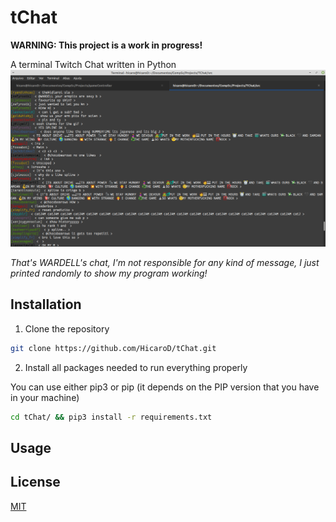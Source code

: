 # tChat
**WARNING: This project is a work in progress!**

A terminal Twitch Chat written in Python
<img src="./img/Captura de tela_2021-10-21_20-17-53.png">

*That's WARDELL's chat, I'm not responsible for any kind of message, I just printed randomly to show my program working!*

## Installation

1. Clone the repository
```bash
git clone https://github.com/HicaroD/tChat.git
```

2. Install all packages needed to run everything properly

You can use either pip3 or pip (it depends on the PIP version that you have in your machine)
```bash
cd tChat/ && pip3 install -r requirements.txt
```

## Usage

## License
[MIT](./LICENSE)
